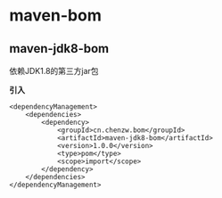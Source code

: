 # maven-bom


## maven-jdk8-bom

依赖JDK1.8的第三方jar包

**引入**

```
<dependencyManagement>
    <dependencies>
        <dependency>
            <groupId>cn.chenzw.bom</groupId>
            <artifactId>maven-jdk8-bom</artifactId>
            <version>1.0.0</version>
            <type>pom</type>
            <scope>import</scope>
        </dependency>
    </dependencies>
</dependencyManagement>
```

